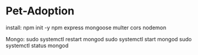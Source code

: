 # Pet-Adoption

install:
npm init -y
npm express mongoose multer cors nodemon

Mongo:
sudo systemctl restart mongod
sudo systemctl start mongod
sudo systemctl status mongod
